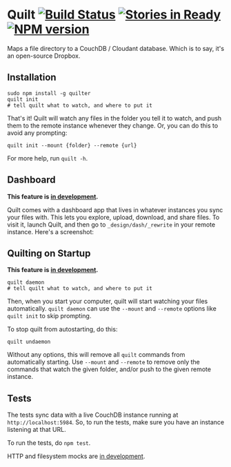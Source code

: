 # Quilt [![Build Status](https://secure.travis-ci.org/garbados/quilter.png?branch=master)](http://travis-ci.org/garbados/quilter) [![Stories in Ready](https://badge.waffle.io/garbados/quilter.png?label=ready)](http://waffle.io/garbados/quilter) [![NPM version](https://badge.fury.io/js/quilter.png)](http://badge.fury.io/js/quilter)

Maps a file directory to a CouchDB / Cloudant database. Which is to say, it's an open-source Dropbox.

## Installation

    sudo npm install -g quilter
    quilt init
    # tell quilt what to watch, and where to put it

That's it! Quilt will watch any files in the folder you tell it to watch, and push them to the remote instance whenever they change. Or, you can do this to avoid any prompting:

    quilt init --mount {folder} --remote {url}

For more help, run `quilt -h`.

## Dashboard

**This feature is [in development](https://github.com/garbados/quilter/issues/3).**

Quilt comes with a dashboard app that lives in whatever instances you sync your files with. This lets you explore, upload, download, and share files. To visit it, launch Quilt, and then go to `_design/dash/_rewrite` in your remote instance. Here's a screenshot:

## Quilting on Startup

**This feature is [in development](https://github.com/garbados/quilter/issues/2).**

    quilt daemon
    # tell quilt what to watch, and where to put it    

Then, when you start your computer, quilt will start watching your files automatically. `quilt daemon` can use the `--mount` and `--remote` options like `quilt init` to skip prompting.

To stop quilt from autostarting, do this:

    quilt undaemon

Without any options, this will remove all `quilt` commands from automatically starting. Use `--mount` and `--remote` to remove only the commands that watch the given folder, and/or push to the given remote instance.

## Tests

The tests sync data with a live CouchDB instance running at `http://localhost:5984`. So, to run the tests, make sure you have an instance listening at that URL.

To run the tests, do `npm test`.

HTTP and filesystem mocks are [in development](https://github.com/garbados/quilter/issues/1).